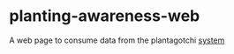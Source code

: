 planting-awareness-web
======================

A web page to consume data from the plantagotchi [system](http://monoplant.me)
